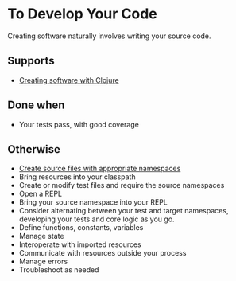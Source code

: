 # To Develop Your Code

Creating software naturally involves writing your source code.

## Supports
- [Creating software with Clojure]
## Done when
- Your tests pass, with good coverage

## Otherwise
- [Create source files with appropriate namespaces]
- Bring resources into your classpath
- Create or modify test files and require the source namespaces
- Open a REPL
- Bring your source namespace into your REPL
- Consider alternating between your test and target namespaces,
  developing your tests and core logic as you go.
- Define functions, constants, variables
- Manage state
- Interoperate with imported resources
- Communicate with resources outside your process
- Manage errors
- Troubleshoot as needed

[Create source files with appropriate namespaces]:./ToManageSourceFiles.md
[Creating software with Clojure]:./ToCreateSoftware.md


